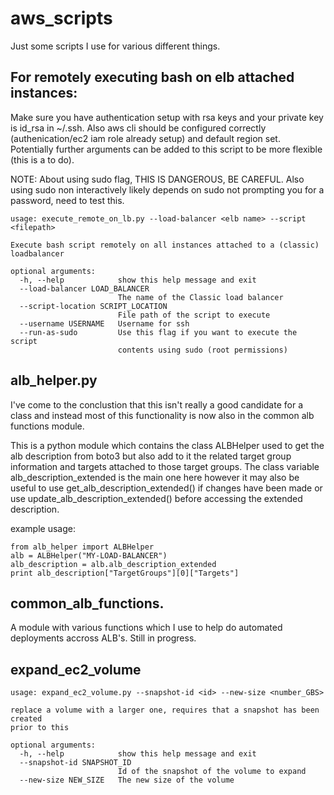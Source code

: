 # aws_scripts
Just some scripts I use for various different things.

## For remotely executing bash on elb attached instances: 

Make sure you have authentication setup with rsa keys and your private key is id_rsa in ~/.ssh. Also aws cli should be configured correctly (authenication/ec2 iam role already setup) and default region set. Potentially further arguments can be added to this script to be more flexible (this is a to do). 

NOTE: About using sudo flag, THIS IS DANGEROUS, BE CAREFUL. Also using sudo non interactively likely depends on sudo not prompting you for a password, need to test this.

```
usage: execute_remote_on_lb.py --load-balancer <elb name> --script <filepath>

Execute bash script remotely on all instances attached to a (classic)
loadbalancer

optional arguments:
  -h, --help            show this help message and exit
  --load-balancer LOAD_BALANCER
                        The name of the Classic load balancer
  --script-location SCRIPT_LOCATION
                        File path of the script to execute
  --username USERNAME   Username for ssh
  --run-as-sudo         Use this flag if you want to execute the script
                        contents using sudo (root permissions)
```

## alb_helper.py
I've come to the conclustion that this isn't really a good candidate for a class and instead most of this functionality is now also in the common alb functions module.

This is a python module which contains the class ALBHelper used to get the alb description from boto3 but also add to it the related target group information and targets attached to those target groups. The class variable alb_description_extended is the main one here however it may also be useful to use get_alb_description_extended() if changes have been made or use update_alb_description_extended() before accessing the extended description. 

example usage:
```
from alb_helper import ALBHelper
alb = ALBHelper("MY-LOAD-BALANCER")
alb_description = alb.alb_description_extended
print alb_description["TargetGroups"][0]["Targets"]
```

## common_alb_functions.
A module with various functions which I use to help do automated deployments accross ALB's. Still in progress.

## expand_ec2_volume
```
usage: expand_ec2_volume.py --snapshot-id <id> --new-size <number_GBS>

replace a volume with a larger one, requires that a snapshot has been created
prior to this

optional arguments:
  -h, --help            show this help message and exit
  --snapshot-id SNAPSHOT_ID
                        Id of the snapshot of the volume to expand
  --new-size NEW_SIZE   The new size of the volume
  ```

